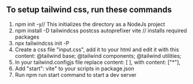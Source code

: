 ## To setup tailwind css, run these commands

1.  npm init -y// This initializes the directory as a NodeJs project
2.  npm install -D tailwindcss postcss autoprefixer vite // installs required packages
3.  npx tailwindcss init -P
4.  Create a css file "input.css", add it to your html and edit it with this content:
    @tailwind base;
    @tailwind components;
    @tailwind utilities;
5.  In your tailwind.configjs file replace content: [ ], with content: ["\*"],
6.  Add "start": vite" to your scripts in package.json
7.  Run npm run start command to start a dev server
